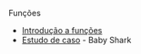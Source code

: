 Funções

- [Introdução a funções](funcoes.ipynb)
- [Estudo de caso](funcoes-estudo-de-caso.md) - Baby Shark